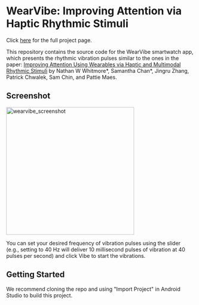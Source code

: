 # WearVibe: Improving Attention via Haptic Rhythmic Stimuli

Click [here](https://www.media.mit.edu/projects/programming-body-rhythms/overview/) for the full project page.

This repository contains the source code for the WearVibe smartwatch app, which presents the rhythmic vibration pulses similar to the ones in the paper: [Improving Attention Using Wearables via Haptic and Multimodal Rhythmic Stimuli](https://doi.org/10.1145/3613904.3642256) by Nathan W Whitmore*, Samantha Chan*, Jingru Zhang, Patrick Chwalek, Sam Chin, and Pattie Maes.

## Screenshot
<img width="342" alt="wearvibe_screenshot" src="https://github.com/user-attachments/assets/a0fbbda9-44cd-4973-8472-bcc9a12b06c2">

You can set your desired frequency of vibration pulses using the slider (e.g., setting to 40 Hz will deliver 10 millisecond pulses of vibration at 40 pulses per second) and click Vibe to start the vibrations.

## Getting Started
We recommend cloning the repo and using "Import Project" in Android Studio to build this project.

